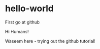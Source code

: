 hello-world
===========
First go at github

Hi Humans!

Waseem here - trying out the github tutorial!
